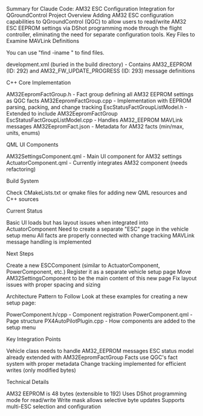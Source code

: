 Summary for Claude Code: AM32 ESC Configuration Integration for QGroundControl
Project Overview
Adding AM32 ESC configuration capabilities to QGroundControl (QGC) to allow users to read/write AM32 ESC EEPROM settings via DShot programming mode through the flight controller, eliminating the need for separate configuration tools.
Key Files to Examine
MAVLink Definitions

You can use "find -iname <filename>" to find files.

development.xml (buried in the build directory) - Contains AM32_EEPROM (ID: 292) and AM32_FW_UPDATE_PROGRESS (ID: 293) message definitions

C++ Core Implementation

AM32EepromFactGroup.h - Fact group defining all AM32 EEPROM settings as QGC facts
AM32EepromFactGroup.cpp - Implementation with EEPROM parsing, packing, and change tracking
EscStatusFactGroupListModel.h - Extended to include AM32EepromFactGroup
EscStatusFactGroupListModel.cpp - Handles AM32_EEPROM MAVLink messages
AM32EepromFact.json - Metadata for AM32 facts (min/max, units, enums)

QML UI Components

AM32SettingsComponent.qml - Main UI component for AM32 settings
ActuatorComponent.qml - Currently integrates AM32 component (needs refactoring)

Build System

Check CMakeLists.txt or qmake files for adding new QML resources and C++ sources

Current Status

Basic UI loads but has layout issues when integrated into ActuatorComponent
Need to create a separate "ESC" page in the vehicle setup menu
All facts are properly connected with change tracking
MAVLink message handling is implemented

Next Steps

Create a new ESCComponent (similar to ActuatorComponent, PowerComponent, etc.)
Register it as a separate vehicle setup page
Move AM32SettingsComponent to be the main content of this new page
Fix layout issues with proper spacing and sizing

Architecture Pattern to Follow
Look at these examples for creating a new setup page:

PowerComponent.h/cpp - Component registration
PowerComponent.qml - Page structure
PX4AutoPilotPlugin.cpp - How components are added to the setup menu

Key Integration Points

Vehicle class needs to handle AM32_EEPROM messages
ESC status model already extended with AM32EepromFactGroup
Facts use QGC's fact system with proper metadata
Change tracking implemented for efficient writes (only modified bytes)

Technical Details

AM32 EEPROM is 48 bytes (extensible to 192)
Uses DShot programming mode for read/write
Write mask allows selective byte updates
Supports multi-ESC selection and configuration
